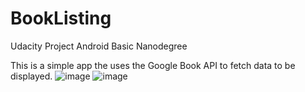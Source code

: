 # BookListing
Udacity Project Android Basic Nanodegree

This is a simple app the uses the Google Book API to fetch data to be displayed. 
![image](https://cloud.githubusercontent.com/assets/10607949/22190753/91f298e4-e0f3-11e6-9c7f-f66dc7344aa4.png)
![image](https://cloud.githubusercontent.com/assets/10607949/22190759/9b6bf1ae-e0f3-11e6-9c0d-5405f7b44006.png)

